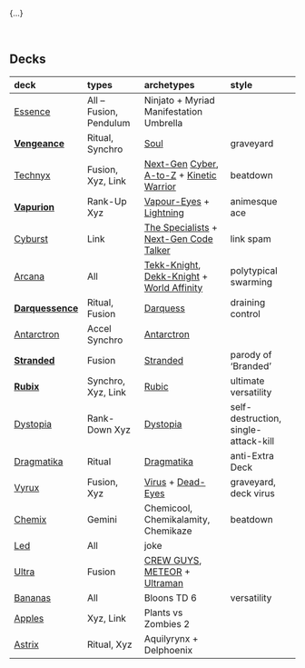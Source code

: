 {...}


<br>


## Decks

| deck | types | archetypes | style |
| :--- | :---- | :--------- | :---- |
| [Essence](https://duelingbook.com/deck?id=11724812) | All – Fusion, Pendulum | Ninjato + Myriad Manifestation Umbrella | |
| [**Vengeance**](https://duelingbook.com/deck?id=11423800) | Ritual, Synchro | [Soul](archetypes/Soul.md) | graveyard |
| [Technyx](https://duelingbook.com/deck?id=11617228) | Fusion, Xyz, Link | [Next-Gen](archetypes/Next-Gen.md) [Cyber](archetypes/Next-Gen%20Cyber%20Dragon.md), [A-to-Z](archetypes/Next-Gen%20A-to-Z.md) + [Kinetic Warrior](archetypes/Kinetic%20Warrior.md) | beatdown |
| [**Vapurion**](https://duelingbook.com/deck?id=11882083) | Rank-Up Xyz | [Vapour-Eyes](archetypes/Vapour-Eyes.md) + [Lightning](archetypes/lightning.md) | animesque ace |
| [Cyburst](https://duelingbook.com/deck?id=11997304) | Link | [The Specialists](archetypes/The%20Specialists.md) + [Next-Gen Code Talker](archetypes/Next-Gen%20Code%20Talker.md) | link spam |
| [Arcana](https://duelingbook.com/deck?id=12012335) | All | [Tekk-Knight](archetypes/Tekk-Knight.md), [Dekk-Knight](archetypes/Dekk-Knight.md) + [World Affinity](archetypes/World%20Affinity.md) | polytypical swarming |
| [**Darquessence**](https://duelingbook.com/deck?id=12053993) | Ritual, Fusion | [Darquess](archetypes/Darquess.md) | draining control |
| [Antarctron](https://duelingbook.com/deck?id=12150091) | Accel Synchro | [Antarctron](archetypes/Antarctron.md) | |
| [**Stranded**](https://duelingbook.com/deck?id=12190377) | Fusion | [Stranded](archetypes/Stranded.md) | parody of ‘Branded’ |
| [**Rubix**](https://duelingbook.com/deck?id=12381789) | Synchro, Xyz, Link | [Rubic](archetypes/Rubic.md) | ultimate versatility |
| [Dystopia](https://duelingbook.com/deck?id=12502309) | Rank-Down Xyz | [Dystopia](archetypes/Dystopia.md) | self-destruction, single-attack-kill |
| [Dragmatika](https://duelingbook.com/deck?id=12753373) | Ritual | [Dragmatika]() | anti-Extra Deck |
| [Vyrux](https://duelingbook.com/deck?id=11560225) | Fusion, Xyz | [Virus](archetypes/Virus.md) + [Dead-Eyes](archetypes/Dead-Eyes.md) | graveyard, deck virus |
| [Chemix](https://duelingbook.com/deck?id=12188545) | Gemini | Chemicool, Chemikalamity, Chemikaze | beatdown |
| [Led]() | All | joke |
| [Ultra](https://duelingbook.com/deck?id=11509638) | Fusion | [CREW GUYS](archetypes/GUYS.md), [METEOR](archetypes/METEOR.md) + [Ultraman](archetypes/Ultraman.md) | |
| [Bananas](https://duelingbook.com/deck?id=12097955) | All | Bloons TD 6 | versatility |
| [Apples](https://duelingbook.com/deck?id=11855890) | Xyz, Link | Plants vs Zombies 2 | |
| [Astrix](https://duelingbook.com/deck?id=11963497) | Ritual, Xyz | Aquilyrynx + Delphoenix | |
